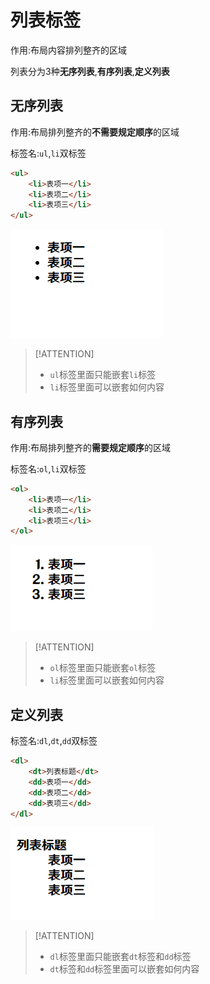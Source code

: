 # 列表标签

作用:布局内容排列整齐的区域

列表分为3种**无序列表**,**有序列表**,**定义列表**

## 无序列表

作用:布局排列整齐的**不需要规定顺序**的区域

标签名:`ul`,`li`双标签

```html
<ul>
    <li>表项一</li>
    <li>表项二</li>
    <li>表项三</li>
</ul>
```

![15-1](assets/15-1.png)

> [!ATTENTION]
>
> * `ul`标签里面只能嵌套`li`标签
> * `li`标签里面可以嵌套如何内容

## 有序列表

作用:布局排列整齐的**需要规定顺序**的区域

标签名:`ol`,`li`双标签

```html
<ol>
    <li>表项一</li>
    <li>表项二</li>
    <li>表项三</li>
</ol>
```

![15-2](assets/15-2.png)

> [!ATTENTION]
>
> * `ol`标签里面只能嵌套`ol`标签
> * `li`标签里面可以嵌套如何内容

## 定义列表

标签名:`dl`,`dt`,`dd`双标签

```html
<dl>
    <dt>列表标题</dt>
    <dd>表项一</dd>
    <dd>表项二</dd>
    <dd>表项三</dd>
</dl>
```

![15-3](assets/15-3.png)

> [!ATTENTION]
>
> * `dl`标签里面只能嵌套`dt`标签和`dd`标签
> * `dt`标签和`dd`标签里面可以嵌套如何内容